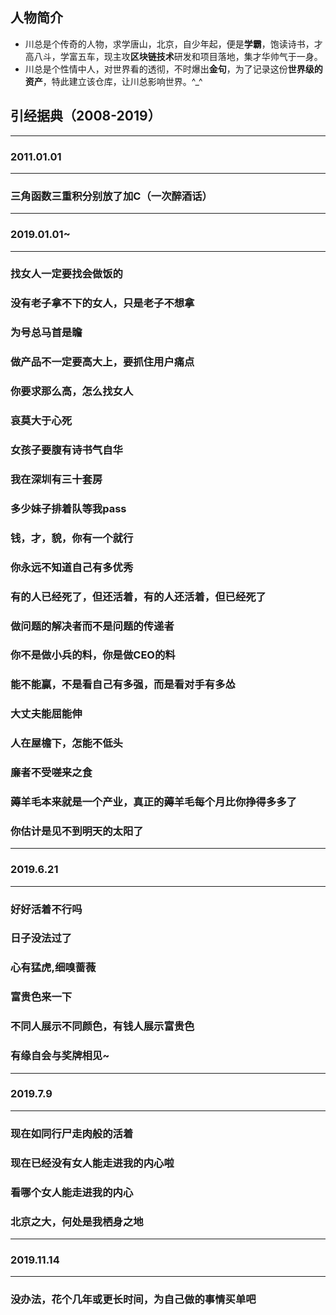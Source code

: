 ## 人物简介
- 川总是个传奇的人物，求学唐山，北京，自少年起，便是**学霸**，饱读诗书，才高八斗，学富五车，现主攻**区块链技术**研发和项目落地，集才华帅气于一身。
- 川总是个性情中人，对世界看的透彻，不时爆出**金句**，为了记录这份**世界级的资产**，特此建立该仓库，让川总影响世界。^_^
## 引经据典（2008-2019）
--------------------
### 2011.01.01
--------------------
### 三角函数三重积分别放了加C（一次醉酒话）
--------------------
### 2019.01.01~
--------------------
### 找女人一定要找会做饭的

### 没有老子拿不下的女人，只是老子不想拿

### 为号总马首是瞻

### 做产品不一定要高大上，要抓住用户痛点

### 你要求那么高，怎么找女人

### 哀莫大于心死

### 女孩子要腹有诗书气自华

### 我在深圳有三十套房

### 多少妹子排着队等我pass

### 钱，才，貌，你有一个就行

### 你永远不知道自己有多优秀

### 有的人已经死了，但还活着，有的人还活着，但已经死了

### 做问题的解决者而不是问题的传递者

### 你不是做小兵的料，你是做CEO的料

### 能不能赢，不是看自己有多强，而是看对手有多怂

### 大丈夫能屈能伸

### 人在屋檐下，怎能不低头

### 廉者不受嗟来之食

### 薅羊毛本来就是一个产业，真正的薅羊毛每个月比你挣得多多了

### 你估计是见不到明天的太阳了
--------------------
### 2019.6.21
--------------------

### 好好活着不行吗

### 日子没法过了

### 心有猛虎,细嗅蔷薇

### 富贵色来一下

### 不同人展示不同颜色，有钱人展示富贵色

### 有缘自会与奖牌相见~
--------------------
### 2019.7.9
--------------------
### 现在如同行尸走肉般的活着

### 现在已经没有女人能走进我的内心啦

### 看哪个女人能走进我的内心

### 北京之大，何处是我栖身之地
--------------------
### 2019.11.14
--------------------
### 没办法，花个几年或更长时间，为自己做的事情买单吧
